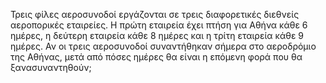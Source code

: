 Τρεις φίλες αεροσυνοδοί εργάζονται σε τρεις διαφορετικές διεθνείς αεροπορικές εταιρείες.
Η πρώτη εταιρεία έχει πτήση για Αθήνα κάθε 6 ημέρες, η δεύτερη εταιρεία κάθε 8 ημέρες και η τρίτη εταιρεία κάθε 9 ημέρες. Αν οι τρεις αεροσυνοδοί συναντήθηκαν σήμερα στο αεροδρόμιο της Αθήνας, μετά από πόσες ημέρες θα είναι η επόμενη φορά που θα ξανασυναντηθούν;